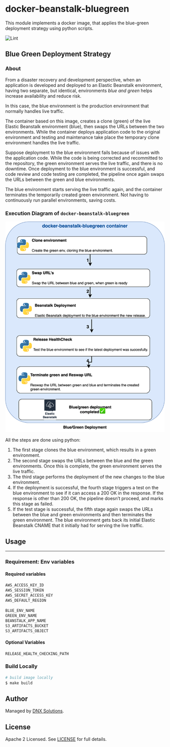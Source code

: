 # docker-beanstalk-bluegreen

This module implements a docker image, that applies the blue-green deployment strategy using python scripts.

![Lint](https://github.com/DNXLabs/docker-beanstalk-bluegreen/workflows/Lint/badge.svg)


## Blue Green Deployment Strategy

### About 
From a disaster recovery and development perspective, when an application is developed and deployed to an Elastic Beanstalk environment, having two separate, but identical, environments *blue and green* helps increase availability and reduce risk.

In this case, the blue environment is the production environment that normally handles live traffic. 

The container based on this image, creates a clone (green) of the live Elastic Beanstalk environment (blue),     then swaps the URLs between the two environments. While the container deploys application code to the original environment and testing and maintenance take place the temporary clone environment handles the live traffic.

Suppose deployment to the blue environment fails because of issues with the application code. While the code is being corrected and recommitted to the repository, the green environment serves the live traffic, and there is no downtime.
Once deployment to the blue environment is successful, and code review and code testing are completed, the pipeline once again swaps the URLs between the green and blue environments.

 The blue environment starts serving the live traffic again, and the container terminates the temporarily created green environment. Not having to continuously run parallel environments, saving costs.

### Execution Diagram of `docker-beanstalk-bluegreen`
![](_docs/assets/BlueGreen.png)

All the steps are done using python:
1. The first stage clones the blue environment, which results in a green environment.
2. The second stage swaps the URLs between the blue and the green environments. Once this is complete, the green environment serves the live traffic.
3. The third stage performs the deployment of the new changes to the blue environment.
4. If the deployment is successful, the fourth stage triggers a test on the blue environment to see if it can access a 200 OK in the response. If the response is other than 200 OK, the pipeline doesn’t proceed, and marks this stage as failed.
5. If the test stage is successful, the fifth stage again swaps the URLs between the blue and green environments and then terminates the green environment. The blue environment gets back its initial Elastic Beanstalk CNAME that it initially had for serving the live traffic.

## Usage

---

### Requirement: Env variables

#### Required variables

```shell
AWS_ACCESS_KEY_ID
AWS_SESSION_TOKEN
AWS_SECRET_ACCESS_KEY
AWS_DEFAULT_REGION

BLUE_ENV_NAME
GREEN_ENV_NAME
BEANSTALK_APP_NAME
S3_ARTIFACTS_BUCKET
S3_ARTIFACTS_OBJECT
```

#### Optional Variables
```shell
RELEASE_HEALTH_CHECKING_PATH
```


### Build Locally
```bash
# build image locally
$ make build
```

## Author

Managed by [DNX Solutions](https://github.com/DNXLabs).

## License

Apache 2 Licensed. See [LICENSE](https://github.com/DNXLabs/docker-beanstalk-bluegreen/blob/master/LICENSE) for full details.